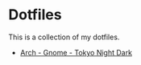 # Dotfiles

This is a collection of my dotfiles.

- [Arch - Gnome - Tokyo Night Dark](arch_gnome43_tokyo_night_dark/README.md)
